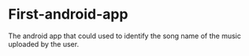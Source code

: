 # First-android-app
The android app that could used to identify the song name of the music uploaded by the user.
